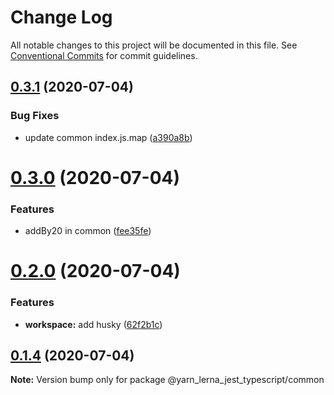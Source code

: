 # Change Log

All notable changes to this project will be documented in this file.
See [Conventional Commits](https://conventionalcommits.org) for commit guidelines.

## [0.3.1](https://github.com/SeyyedKhandon/yarn_lerna_jest_typescript/compare/@yarn_lerna_jest_typescript/common@0.3.0...@yarn_lerna_jest_typescript/common@0.3.1) (2020-07-04)


### Bug Fixes

* update common index.js.map ([a390a8b](https://github.com/SeyyedKhandon/yarn_lerna_jest_typescript/commit/a390a8b3cc7ad5c68ca2e1d6c19fadc148756d38))





# [0.3.0](https://github.com/SeyyedKhandon/yarn_lerna_jest_typescript/compare/@yarn_lerna_jest_typescript/common@0.2.5...@yarn_lerna_jest_typescript/common@0.3.0) (2020-07-04)


### Features

* addBy20 in common ([fee35fe](https://github.com/SeyyedKhandon/yarn_lerna_jest_typescript/commit/fee35fe152598cbaeb9d4a22f932e57a1f3bf7a2))






# [0.2.0](https://github.com/SeyyedKhandon/yarn_lerna_jest_typescript/compare/@yarn_lerna_jest_typescript/common@0.1.4...@yarn_lerna_jest_typescript/common@0.2.0) (2020-07-04)

### Features

- **workspace:** add husky ([62f2b1c](https://github.com/SeyyedKhandon/yarn_lerna_jest_typescript/commit/62f2b1cc42680adbba7986603af48192bb991789))

## [0.1.4](https://github.com/SeyyedKhandon/yarn_lerna_jest_typescript/compare/@yarn_lerna_jest_typescript/common@0.1.3...@yarn_lerna_jest_typescript/common@0.1.4) (2020-07-04)

**Note:** Version bump only for package @yarn_lerna_jest_typescript/common
